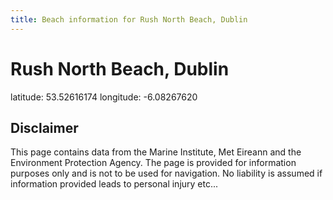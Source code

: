 ```yaml
---
title: Beach information for Rush North Beach, Dublin
---
```

# Rush North Beach, Dublin 

<div class="location-info">latitude: 53.52616174 longitude: -6.08267620</div>
<div class="met-eireann-warnings"></div>
<div></div>

## Disclaimer

This page contains data from the Marine Institute, 
Met Eireann and the Environment Protection Agency. The page is provided for
information purposes only and is not to be used for navigation. No liability 
is assumed if information provided leads to personal injury etc...